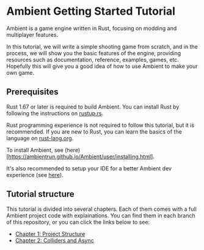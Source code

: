 # Ambient Getting Started Tutorial

Ambient is a game engine written in Rust, focusing on modding and multiplayer features.

In this tutorial, we will write a simple shooting game from scratch, and in the process, we will show you the basic features of the engine, providing resources such as documentation, reference, examples, games, etc. Hopefully this will give you a good idea of how to use Ambient to make your own game.

## Prerequisites

Rust 1.67 or later is required to build Ambient. You can install Rust by following the instructions on [rustup.rs](https://rustup.rs/).

Rust programming experience is not required to follow this tutorial, but it is recommended. If you are new to Rust, you can learn the basics of the language on [rust-lang.org](https://www.rust-lang.org/learn).

To install Ambient, see (here)[https://ambientrun.github.io/Ambient/user/installing.html].

It's also recommended to setup your IDE for a better Ambient dev experience (see [here](https://ambientrun.github.io/Ambient/user/setting_up_ide.html)).

## Tutorial structure

This tutorial is divided into several chapters. Each of them comes with a full Ambient project code with explainations. You can find them in each branch of this repository, or you can click the links below to see:

- [Chapter 1: Project Structure](https://github.com/AmbientRun/Tutorial/tree/chapter-1-project-structure)
- [Chapter 2: Colliders and Async](https://github.com/AmbientRun/Tutorial/tree/chapter-2-async)
